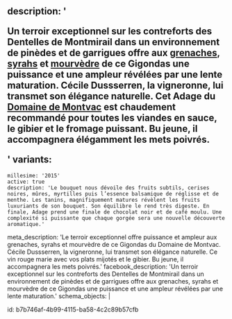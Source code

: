 description: '<p>Un terroir exceptionnel sur les contreforts des Dentelles de Montmirail dans un environnement de pinèdes et de garrigues offre aux <a href="/fr/grape/grenache">grenaches</a>, <a href="/fr/grape/syrah">syrahs</a> et <a href="/fr/grape/mourvedre">mourvèdre</a> de ce Gigondas une puissance et une ampleur révélées par une lente maturation. Cécile Dussserren, la vigneronne, lui transmet son élégance naturelle. Cet Adage du <a href="/fr/estate/domaine-de-montvac">Domaine de Montvac</a> est chaudement recommandé pour toutes les viandes en sauce, le gibier et le fromage puissant. Bu jeune, il accompagnera élégamment les mets poivrés.</p>'
variants:
  -
    millesime: '2015'
    active: true
    description: 'Le bouquet nous dévoile des fruits subtils, cerises noires, mûres, myrtilles puis l’essence balsamique de réglisse et de menthe. Les tanins, magnifiquement matures révèlent les fruits luxuriants de son bouquet. Son équilibre le rend très digeste. En finale, Adage prend une finale de chocolat noir et de café moulu. Une complexité si puissante que chaque gorgée sera une nouvelle découverte aromatique.'
meta_description: 'Le terroir exceptionnel offre puissance et ampleur aux grenaches, syrahs et mourvèdre de ce Gigondas du Domaine de Montvac. Cécile Dussserren, la vigneronne, lui transmet son élégance naturelle. Ce vin rouge marie avec vos plats mijotés et le gibier. Bu jeune, il accompagnera les mets poivrés.'
facebook_description: 'Un terroir exceptionnel sur les contreforts des Dentelles de Montmirail dans un environnement de pinèdes et de garrigues offre aux grenaches, syrahs et mourvèdre de ce Gigondas une puissance et une ampleur révélées par une lente maturation.'
schema_objects: |
  <script type="application/ld+json">
  {
    "@context": "https://schema.org/",
    "@type": "Wine",
    "name": "Adage",
    "aggregateRating": {
      "@type": "AggregateRating",
      "ratingValue": "4.2",
      "bestRating": "5",
      "ratingCount": "20"
    }
  }
  </script>
id: b7b746af-4b99-4115-ba58-4c2c89b57cfb
